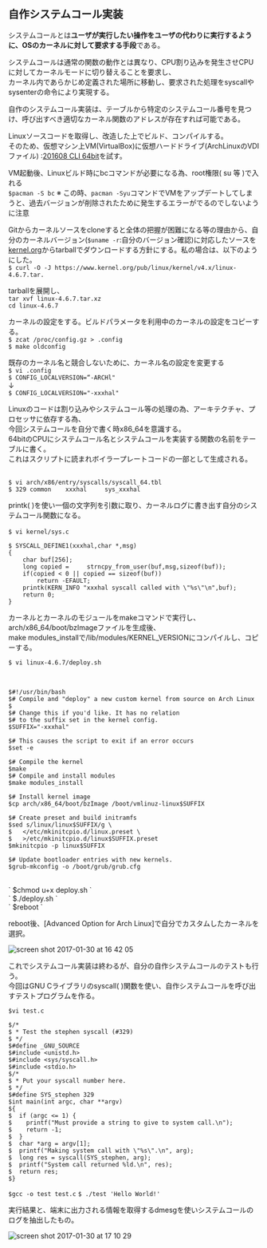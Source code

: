 ## **自作システムコール実装**



システムコールとは**ユーザが実行したい操作をユーザの代わりに実行するように、OSのカーネルに対して要求する手段**である。<br>



システムコールは通常の関数の動作とは異なり、CPU割り込みを発生させCPUに対してカーネルモードに切り替えることを要求し、<br>
カーネル内であらかじめ定義された場所に移動し、要求された処理をsyscallやsysenterの命令により実現する。<br>


自作のシステムコール実装は、テーブルから特定のシステムコール番号を見つけ、呼び出すべき適切なカーネル関数のアドレスが存在すれば可能である。


Linuxソースコードを取得し、改造した上でビルド、コンパイルする。<br>
そのため、仮想マシン上VM(VirtualBox)に仮想ハードドライブ(ArchLinuxのVDIファイル) :[201608 CLI 64bit](http://www.osboxes.org/archlinux/)を試す。



VM起動後、Linuxビルド時にbcコマンドが必要になる為、root権限( su 等  )で入れる
<br>`$pacman -S bc`
※ この時、`pacman -Syu`コマンドでVMをアップデートしてしまうと、過去バージョンが削除されたために発生するエラーがでるのでしないように注意



Gitからカーネルソースをcloneすると全体の把握が困難になる等の理由から、自分のカーネルバージョン(`$uname -r`:自分のバージョン確認)に対応したソースを[kernel.org](https://cdn.kernel.org/pub/linux/kernel/v4.x/)からtarballでダウンロードする方針にする。私の場合は、以下のようにした。
<br>`$ curl -O -J https://www.kernel.org/pub/linux/kernel/v4.x/linux-4.6.7.tar. `


tarballを展開し、
<br>` tar xvf linux-4.6.7.tar.xz `
<br>` cd linux-4.6.7 `


カーネルの設定をする。ビルドパラメータを利用中のカーネルの設定をコピーする。
<br>` $ zcat /proc/config.gz > .config `
<br>` $ make oldconfig `


既存のカーネル名と競合しないために、カーネル名の設定を変更する
<br>` $ vi .config `
<br>` $ CONFIG_LOCALVERSION=“-ARCHl" `
<br>↓
<br>` $ CONFIG_LOCALVERSION="-xxxhal" `


Linuxのコードは割り込みやシステムコール等の処理の為、アーキテクチャ、プロセッサに依存する為、<br>
今回システムコールを自分で書く時x86_64を意識する。<br>
64bitのCPUにシステムコール名とシステムコールを実装する関数の名前をテーブルに書く。<br>
これはスクリプトに読まれボイラープレートコードの一部として生成される。<br>


<br>` $ vi arch/x86/entry/syscalls/syscall_64.tbl `
<br>` $ 329 common    xxxhal     sys_xxxhal `


printk( )を使い一個の文字列を引数に取り、カーネルログに書き出す自分のシステムコール関数になる。<br>
<br>` $ vi kernel/sys.c `
<br>
``` C:
$ SYSCALL_DEFINE1(xxxhal,char *,msg)
{
    char buf[256];
    long copied =     strncpy_from_user(buf,msg,sizeof(buf));
    if(copied < 0 || copied == sizeof(buf))
        return -EFAULT;
    printk(KERN_INFO "xxxhal syscall called with \"%s\"\n",buf);
    return 0;
}
```


カーネルとカーネルのモジュールをmakeコマンドで実行し、arch/x86_64/boot/bzImageファイルを生成後、<br>
make modules_installで/lib/modules/KERNEL_VERSIONにコンパイルし、コピーする。<br>

```
$ vi linux-4.6.7/deploy.sh
```
<br>

``` bash:
$#!/usr/bin/bash
$# Compile and "deploy" a new custom kernel from source on Arch Linux
$
$# Change this if you'd like. It has no relation
$# to the suffix set in the kernel config.
$SUFFIX="-xxxhal"

$# This causes the script to exit if an error occurs
$set -e

$# Compile the kernel
$make
$# Compile and install modules
$make modules_install

$# Install kernel image
$cp arch/x86_64/boot/bzImage /boot/vmlinuz-linux$SUFFIX

$# Create preset and build initramfs
$sed s/linux/linux$SUFFIX/g \
$   </etc/mkinitcpio.d/linux.preset \
$   >/etc/mkinitcpio.d/linux$SUFFIX.preset
$mkinitcpio -p linux$SUFFIX

$# Update bootloader entries with new kernels.
$grub-mkconfig -o /boot/grub/grub.cfg
```

<br>
`
$chmod u+x deploy.sh
`
<br>
`
$./deploy.sh
`
<br>
`
$reboot
`
<br>

reboot後、[Advanced Option for Arch Linux]で自分でカスタムしたカーネルを選択。


![screen shot 2017-01-30 at 16 42 05](https://cloud.githubusercontent.com/assets/17031124/22594559/e3d5cdc6-ea66-11e6-8635-50571c1406bb.png)


これでシステムコール実装は終わるが、自分の自作システムコールのテストも行う。<br>
今回はGNU Cライブラリのsyscall( )関数を使い、自作システムコールを呼び出すテストプログラムを作る。

`
$vi test.c
`

```C:
$/*
$ * Test the stephen syscall (#329)
$ */
$#define _GNU_SOURCE
$#include <unistd.h>
$#include <sys/syscall.h>
$#include <stdio.h>
$/*
$ * Put your syscall number here.
$ */
$#define SYS_stephen 329
$int main(int argc, char **argv)
${
$  if (argc <= 1) {
$    printf("Must provide a string to give to system call.\n");
$    return -1;
$  }
$  char *arg = argv[1];
$  printf("Making system call with \"%s\".\n", arg);
$  long res = syscall(SYS_stephen, arg);
$  printf("System call returned %ld.\n", res);
$  return res;
$}
```

`
$gcc -o test test.c
`
`
$ ./test 'Hello World!'
`


実行結果と、端末に出力される情報を取得するdmesgを使いシステムコールのログを抽出したもの。

![screen shot 2017-01-30 at 17 10 29](https://cloud.githubusercontent.com/assets/17031124/22594568/ef097d64-ea66-11e6-88f6-1c8268436f0b.png)


